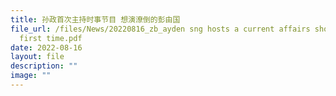 ```yaml
---
title: 孙政首次主持时事节目 想演潦倒的彭由国
file_url: /files/News/20220816_zb_ayden sng hosts a current affairs show for the
  first time.pdf
date: 2022-08-16
layout: file
description: ""
image: ""
---
```

